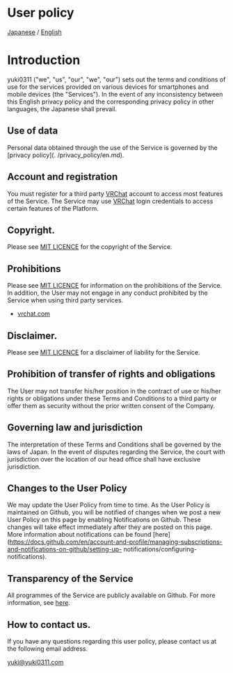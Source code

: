 # User policy

[Japanese](ja.md) / [English](en.md)

# Introduction

yuki0311 ("we", "us", "our", "we", "our") sets out the terms and conditions of use for the services provided on various devices for smartphones and mobile devices (the "Services").
In the event of any inconsistency between this English privacy policy and the corresponding privacy policy in other languages, the Japanese shall prevail.

## Use of data

Personal data obtained through the use of the Service is governed by the [privacy policy](. /privacy_policy/en.md).

## Account and registration

You must register for a third party [VRChat](https://hello.vrchat.com/) account to access most features of the Service.
The Service may use [VRChat](https://hello.vrchat.com/) login credentials to access certain features of the Platform.

## Copyright.

Please see [MIT LICENCE](/LICENSE) for the copyright of the Service.

## Prohibitions

Please see [MIT LICENCE](/LICENSE) for information on the prohibitions of the Service.
In addition, the User may not engage in any conduct prohibited by the Service when using third party services.

- [vrchat.com](https://hello.vrchat.com/legal)

## Disclaimer.

Please see [MIT LICENCE](/LICENSE) for a disclaimer of liability for the Service.

## Prohibition of transfer of rights and obligations

The User may not transfer his/her position in the contract of use or his/her rights or obligations under these Terms and Conditions to a third party or offer them as security without the prior written consent of the Company.

## Governing law and jurisdiction

The interpretation of these Terms and Conditions shall be governed by the laws of Japan.
In the event of disputes regarding the Service, the court with jurisdiction over the location of our head office shall have exclusive jurisdiction.

## Changes to the User Policy

We may update the User Policy from time to time. As the User Policy is maintained on Github, you will be notified of changes when we post a new User Policy on this page by enabling Notifications on Github. These changes will take effect immediately after they are posted on this page. More information about notifications can be found [here](https://docs.github.com/en/account-and-profile/managing-subscriptions-and-notifications-on-github/setting-up- notifications/configuring-notifications).

## Transparency of the Service

All programmes of the Service are publicly available on Github.
For more information, see [here](https://github.com/fa0311/vrc_manager).

## How to contact us.

If you have any questions regarding this user policy, please contact us at the following email address.

yuki@yuki0311.com
